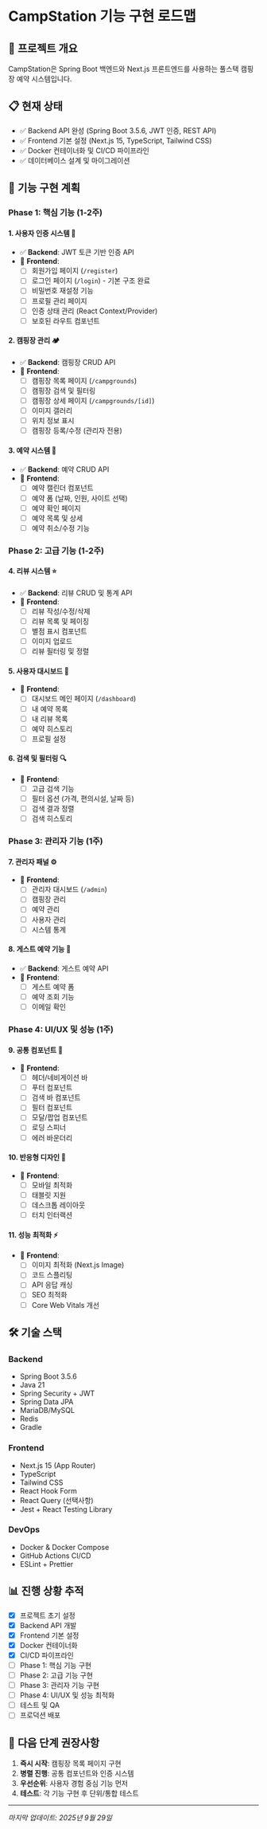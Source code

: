 # CampStation 기능 구현 로드맵

## 🎯 프로젝트 개요
CampStation은 Spring Boot 백엔드와 Next.js 프론트엔드를 사용하는 풀스택 캠핑장 예약 시스템입니다.

## 📋 현재 상태
- ✅ Backend API 완성 (Spring Boot 3.5.6, JWT 인증, REST API)
- ✅ Frontend 기본 설정 (Next.js 15, TypeScript, Tailwind CSS)
- ✅ Docker 컨테이너화 및 CI/CD 파이프라인
- ✅ 데이터베이스 설계 및 마이그레이션

## 🚀 기능 구현 계획

### **Phase 1: 핵심 기능 (1-2주)**

#### 1. 사용자 인증 시스템 🔐
- ✅ **Backend**: JWT 토큰 기반 인증 API
- 🔄 **Frontend**:
  - [ ] 회원가입 페이지 (`/register`)
  - [ ] 로그인 페이지 (`/login`) - 기본 구조 완료
  - [ ] 비밀번호 재설정 기능
  - [ ] 프로필 관리 페이지
  - [ ] 인증 상태 관리 (React Context/Provider)
  - [ ] 보호된 라우트 컴포넌트

#### 2. 캠핑장 관리 🏕️
- ✅ **Backend**: 캠핑장 CRUD API
- 🔄 **Frontend**:
  - [ ] 캠핑장 목록 페이지 (`/campgrounds`)
  - [ ] 캠핑장 검색 및 필터링
  - [ ] 캠핑장 상세 페이지 (`/campgrounds/[id]`)
  - [ ] 이미지 갤러리
  - [ ] 위치 정보 표시
  - [ ] 캠핑장 등록/수정 (관리자 전용)

#### 3. 예약 시스템 📅
- ✅ **Backend**: 예약 CRUD API
- 🔄 **Frontend**:
  - [ ] 예약 캘린더 컴포넌트
  - [ ] 예약 폼 (날짜, 인원, 사이트 선택)
  - [ ] 예약 확인 페이지
  - [ ] 예약 목록 및 상세
  - [ ] 예약 취소/수정 기능

### **Phase 2: 고급 기능 (1-2주)**

#### 4. 리뷰 시스템 ⭐
- ✅ **Backend**: 리뷰 CRUD 및 통계 API
- 🔄 **Frontend**:
  - [ ] 리뷰 작성/수정/삭제
  - [ ] 리뷰 목록 및 페이징
  - [ ] 별점 표시 컴포넌트
  - [ ] 이미지 업로드
  - [ ] 리뷰 필터링 및 정렬

#### 5. 사용자 대시보드 👤
- 🔄 **Frontend**:
  - [ ] 대시보드 메인 페이지 (`/dashboard`)
  - [ ] 내 예약 목록
  - [ ] 내 리뷰 목록
  - [ ] 예약 히스토리
  - [ ] 프로필 설정

#### 6. 검색 및 필터링 🔍
- 🔄 **Frontend**:
  - [ ] 고급 검색 기능
  - [ ] 필터 옵션 (가격, 편의시설, 날짜 등)
  - [ ] 검색 결과 정렬
  - [ ] 검색 히스토리

### **Phase 3: 관리자 기능 (1주)**

#### 7. 관리자 패널 ⚙️
- 🔄 **Frontend**:
  - [ ] 관리자 대시보드 (`/admin`)
  - [ ] 캠핑장 관리
  - [ ] 예약 관리
  - [ ] 사용자 관리
  - [ ] 시스템 통계

#### 8. 게스트 예약 기능 👥
- ✅ **Backend**: 게스트 예약 API
- 🔄 **Frontend**:
  - [ ] 게스트 예약 폼
  - [ ] 예약 조회 기능
  - [ ] 이메일 확인

### **Phase 4: UI/UX 및 성능 (1주)**

#### 9. 공통 컴포넌트 🧩
- 🔄 **Frontend**:
  - [ ] 헤더/네비게이션 바
  - [ ] 푸터 컴포넌트
  - [ ] 검색 바 컴포넌트
  - [ ] 필터 컴포넌트
  - [ ] 모달/팝업 컴포넌트
  - [ ] 로딩 스피너
  - [ ] 에러 바운더리

#### 10. 반응형 디자인 📱
- 🔄 **Frontend**:
  - [ ] 모바일 최적화
  - [ ] 태블릿 지원
  - [ ] 데스크톱 레이아웃
  - [ ] 터치 인터랙션

#### 11. 성능 최적화 ⚡
- 🔄 **Frontend**:
  - [ ] 이미지 최적화 (Next.js Image)
  - [ ] 코드 스플리팅
  - [ ] API 응답 캐싱
  - [ ] SEO 최적화
  - [ ] Core Web Vitals 개선

## 🛠️ 기술 스택

### Backend
- Spring Boot 3.5.6
- Java 21
- Spring Security + JWT
- Spring Data JPA
- MariaDB/MySQL
- Redis
- Gradle

### Frontend
- Next.js 15 (App Router)
- TypeScript
- Tailwind CSS
- React Hook Form
- React Query (선택사항)
- Jest + React Testing Library

### DevOps
- Docker & Docker Compose
- GitHub Actions CI/CD
- ESLint + Prettier

## 📊 진행 상황 추적

- [x] 프로젝트 초기 설정
- [x] Backend API 개발
- [x] Frontend 기본 설정
- [x] Docker 컨테이너화
- [x] CI/CD 파이프라인
- [ ] Phase 1: 핵심 기능 구현
- [ ] Phase 2: 고급 기능 구현
- [ ] Phase 3: 관리자 기능 구현
- [ ] Phase 4: UI/UX 및 성능 최적화
- [ ] 테스트 및 QA
- [ ] 프로덕션 배포

## 🎯 다음 단계 권장사항

1. **즉시 시작**: 캠핑장 목록 페이지 구현
2. **병렬 진행**: 공통 컴포넌트와 인증 시스템
3. **우선순위**: 사용자 경험 중심 기능 먼저
4. **테스트**: 각 기능 구현 후 단위/통합 테스트

---

*마지막 업데이트: 2025년 9월 29일*